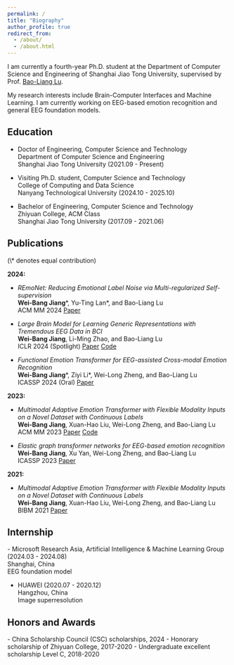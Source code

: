 ```yaml
---
permalink: /
title: "Biography"
author_profile: true
redirect_from: 
  - /about/
  - /about.html
---
```


I am currently a fourth-year Ph.D. student at the Department of Computer Science and Engineering of Shanghai Jiao Tong University, supervised by Prof. [Bao-Liang Lu](https://bcmi.sjtu.edu.cn/~lubaoliang/).

My research interests include Brain-Computer Interfaces and Machine Learning.  I am currently working on EEG-based emotion recognition and general EEG foundation models.

<h2 id="education"> Education</h2>

- Doctor of Engineering, Computer Science and Technology<br>
  Department of Computer Science and Engineering<br>
  Shanghai Jiao Tong University (2021.09 - Present)

- Visiting Ph.D. student, Computer Science and Technology<br>
  College of Computing and Data Science<br>
  Nanyang Technological University (2024.10 - 2025.10)
  
- Bachelor of Engineering, Computer Science and Technology<br>
  Zhiyuan College, ACM Class<br>
  Shanghai Jiao Tong University (2017.09 - 2021.06)

<h2 id="publications"> Publications</h2>
(\* denotes equal contribution)

**2024:**
- *REmoNet: Reducing Emotional Label Noise via Multi-regularized Self-supervision*     
  **Wei-Bang Jiang**\*, Yu-Ting Lan\*, and Bao-Liang Lu   
  ACM MM 2024 [Paper](https://openreview.net/pdf?id=xm7OAfcf3U)

- *Large Brain Model for Learning Generic Representations with Tremendous EEG Data in BCI*     
  **Wei-Bang Jiang**, Li-Ming Zhao, and Bao-Liang Lu   
  ICLR 2024 (Spotlight) [Paper](https://openreview.net/pdf?id=QzTpTRVtrP) [Code](https://github.com/935963004/LaBraM)

- *Functional Emotion Transformer for EEG-assisted Cross-modal Emotion Recognition*     
  **Wei-Bang Jiang**\*, Ziyi Li\*, Wei-Long Zheng, and Bao-Liang Lu   
  ICASSP 2024 (Oral) [Paper](https://ieeexplore.ieee.org/iel7/10445798/10445803/10446937.pdf)

**2023:**
- *Multimodal Adaptive Emotion Transformer with Flexible Modality Inputs on a Novel Dataset with Continuous Labels*     
  **Wei-Bang Jiang**, Xuan-Hao Liu, Wei-Long Zheng, and Bao-Liang Lu   
  ACM MM 2023 [Paper](https://dl.acm.org/doi/pdf/10.1145/3581783.3613797) [Code](https://github.com/935963004/MAET)

- *Elastic graph transformer networks for EEG-based emotion recognition*     
  **Wei-Bang Jiang**, Xu Yan, Wei-Long Zheng, and Bao-Liang Lu   
  ICASSP 2023 [Paper](https://ieeexplore.ieee.org/iel7/10094559/10094560/10096511.pdf)

**2021:**
- *Multimodal Adaptive Emotion Transformer with Flexible Modality Inputs on a Novel Dataset with Continuous Labels*     
  **Wei-Bang Jiang**, Xuan-Hao Liu, Wei-Long Zheng, and Bao-Liang Lu   
  BIBM 2021 [Paper](https://ieeexplore.ieee.org/iel7/9669261/9669139/09669637.pdf)

<h2 id="internship"> Internship</h2>
- Microsoft Research Asia, Artificial Intelligence & Machine Learning Group (2024.03 - 2024.08)<br>
  Shanghai, China<br>
  EEG foundation model

- HUAWEI (2020.07 - 2020.12)<br>
  Hangzhou, China<br>
  Image superresolution

<h2 id="honors"> Honors and Awards</h2>
- China Scholarship Council (CSC) scholarships, 2024
- Honorary scholarship of Zhiyuan College, 2017-2020
- Undergraduate excellent scholarship Level C, 2018-2020

